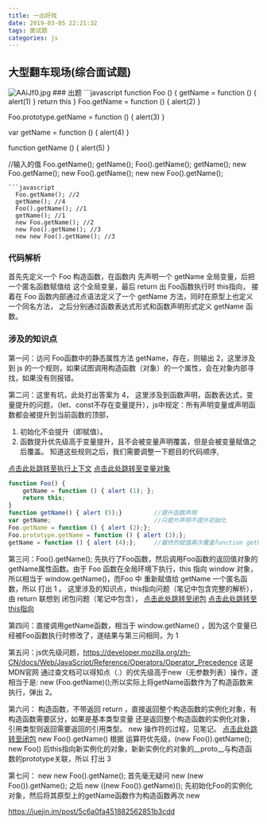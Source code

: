 ```yaml
---
title: 一出好戏
date: 2019-03-05 22:21:32
tags: 面试题
categories: js
---
```

## 大型翻车现场(综合面试题)
<img src="https://s2.ax1x.com/2019/03/14/AAiotI.jpg" alt="AAiJf0.jpg" border="0" class="full-image" />
<!--more-->
### 出题
```javascript
  function Foo () {
    getName = function () { alert(1) }
    return this
  }
  Foo.getName = function () { alert(2) }
  
  Foo.prototype.getName = function () { alert(3) }

  var getName = function () { alert(4) }

  function getName () { alert(5) }

//输入的值
  Foo.getName();
  getName();
  Foo().getName();
  getName();
  new Foo.getName();
  new Foo().getName();
  new new Foo().getName();
```
```javascript
  Foo.getName(); //2
  getName(); //4
  Foo().getName(); //1
  getName(); //1
  new Foo.getName(); //2
  new Foo().getName(); //3
  new new Foo().getName(); //3
```
### 代码解析

首先先定义一个 Foo 构造函数，在函数内 先声明一个 getName 全局变量，后把一个匿名函数赋值给 这个全局变量，最后 return 出 Foo函数执行时 this指向，
接着在 Foo 函数内部通过点语法定义了一个 getName 方法，同时在原型上也定义一个同名方法，
之后分别通过函数表达式形式和函数声明形式定义 getName 函数。

### 涉及的知识点

第一问：访问 Foo函数中的静态属性方法 getName，存在，则输出 2，这里涉及到 js 的一个规则，如果试图调用构造函数（对象）的一个属性，会在对象内部寻找，如果没有则报错。

第二问：这里有坑，此处打出答案为 4， 这里涉及到函数声明，函数表达式，变量提升的问题，（let、const不存在变量提升），js中规定：所有声明变量或声明函数都会被提升到当前函数的顶部，
1. 初始化不会提升（即赋值）。
2. 函数提升优先级高于变量提升，且不会被变量声明覆盖，但是会被变量赋值之后覆盖。
知道这些规则之后，我们需要调整一下题目的代码顺序,

<a href="https://zhuyuyi.github.io/2019/02/14/%E6%89%A7%E8%A1%8C%E4%B8%8A%E4%B8%8B%E6%96%87/" target="_self">点击此处跳转至执行上下文</a>
<a href="https://zhuyuyi.github.io/2019/02/12/%E5%8F%98%E9%87%8F%E5%AF%B9%E8%B1%A1/" target="_self">点击此处跳转至变量对象</a>

```javascript
function Foo() {    
    getName = function () { alert (1); };   
    return this;
}
function getName() { alert (5);}         //提升函数声明 
var getName;                             //只提升声明不提升初始化
Foo.getName = function () { alert (2);};
Foo.prototype.getName = function () { alert (3);};
getName = function () { alert (4);};     //最终的赋值再次覆盖function getName声明
```

第三问：Foo().getName(); 先执行了Foo函数，然后调用Foo函数的返回值对象的getName属性函数。由于 Foo 函数在全局环境下执行，this 指向 window 对象，所以相当于 window.getName()，而Foo 中 重新赋值给 getName 一个匿名函数，所以 打出 1 。
这里涉及的知识点，this指向问题（笔记中包含完整的解析）， 由 return 联想到 闭包问题（笔记中包含），
<a href="https://zhuyuyi.github.io/2019/03/01/%E9%97%AD%E5%8C%85/" target="_self">点击此处跳转至闭包</a>
<a href="https://zhuyuyi.github.io/2019/02/08/this%E6%8C%87%E5%90%91%EF%BC%88%E8%B5%84%E6%96%99%E6%80%BB%E7%BB%93%EF%BC%89/" target="_self">点击此处跳转至this指向</a>

第四问：直接调用getName函数，相当于 window.getName() ，因为这个变量已经被Foo函数执行时修改了，遂结果与第三问相同，为 1

第五问：js优先级问题，https://developer.mozilla.org/zh-CN/docs/Web/JavaScript/Reference/Operators/Operator_Precedence 这是MDN官网
通过查文档可以得知点（.）的优先级高于new（无参数列表）操作，遂相当于是:
new (Foo.getName)();所以实际上将getName函数作为了构造函数来执行，弹出 2。

第六问：
构造函数，不带返回 return ，直接返回整个构造函数的实例化对象，有构造函数需要区分，如果是基本类型变量 还是返回整个构造函数的实例化对象，引用类型则返回需要返回的引用类型。
new 操作符的过程，见笔记。
<a href="https://zhuyuyi.github.io/2019/02/06/new%20%E8%BF%90%E7%AE%97%E7%AC%A6/" target="_self">点击此处跳转至闭包</a>
new Foo().getName() 根据 运算符优先级，(new Foo()).getName(); new Foo() 后this指向新实例化的对象，新新实例化的对象的__proto__与构造函数的prototype关联，所以 打出 3

第七问：
new new Foo().getName();
首先毫无疑问 new (new Foo()).getName(); 之后 new ((new Foo()).getName)(); 先初始化Foo的实例化对象，然后将其原型上的getName函数作为构造函数再次 new 


https://juejin.im/post/5c6a0fa451882562851b3cdd